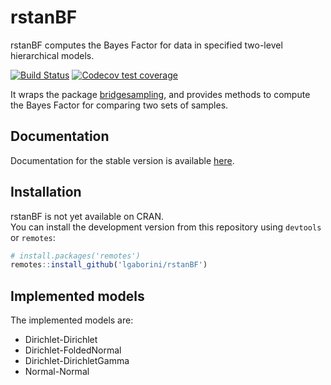 
<!-- README.md is generated from README.Rmd. Please edit that file -->

# rstanBF

rstanBF computes the Bayes Factor for data in specified two-level
hierarchical models.

[![Build
Status](https://travis-ci.org/lgaborini/rstanBF.svg?branch=master)](https://travis-ci.org/lgaborini/rstanBF)
[![Codecov test
coverage](https://codecov.io/gh/lgaborini/rstanBF/branch/master/graph/badge.svg)](https://codecov.io/gh/lgaborini/rstanBF?branch=master)

It wraps the package
[bridgesampling](https://cran.r-project.org/package=bridgesampling), and
provides methods to compute the Bayes Factor for comparing two sets of
samples.

## Documentation

Documentation for the stable version is available
[here](https://lgaborini.github.io/rstanBF/).

## Installation

rstanBF is not yet available on CRAN.  
You can install the development version from this repository using
`devtools` or `remotes`:

``` r
# install.packages('remotes')
remotes::install_github('lgaborini/rstanBF')
```

## Implemented models

The implemented models are:

  - Dirichlet-Dirichlet
  - Dirichlet-FoldedNormal
  - Dirichlet-DirichletGamma
  - Normal-Normal

